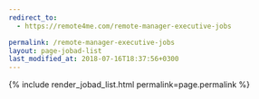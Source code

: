 ```yaml
---
redirect_to:
  - https://remote4me.com/remote-manager-executive-jobs

permalink: /remote-manager-executive-jobs
layout: page-jobad-list
last_modified_at: 2018-07-16T18:37:56+0300
---
```

{% include render_jobad_list.html permalink=page.permalink %}
